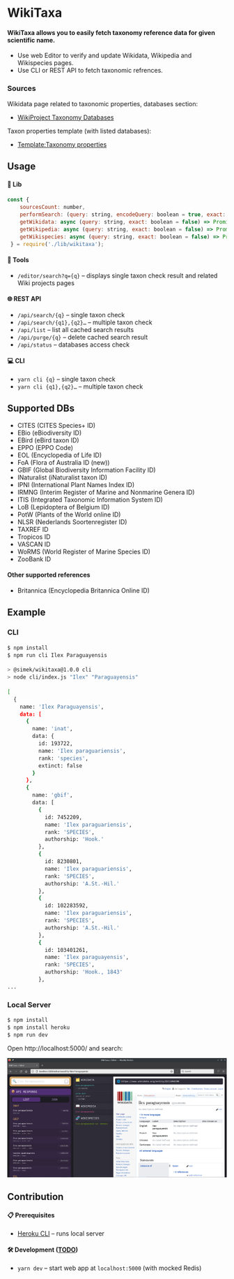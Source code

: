 # WikiTaxa

#### WikiTaxa allows you to easily fetch taxonomy reference data for given scientific name.
* Use web Editor to verify and update Wikidata, Wikipedia and Wikispecies pages.
* Use CLI or REST API to fetch taxonomic refrences.

### Sources

Wikidata page related to taxonomic properties, databases section:
* [WikiProject Taxonomy Databases](https://www.wikidata.org/wiki/Wikidata:WikiProject_Taxonomy#Databases)

Taxon properties template (with listed databases): 
* [Template:Taxonomy properties](https://www.wikidata.org/wiki/Template:Taxonomy_properties)

## Usage

#### 🧬 Lib

```javascript
const { 
    sourcesCount: number, 
    performSearch: (query: string, encodeQuery: boolean = true, exact: boolean = false) => object, 
    getWikidata: async (query: string, exact: boolean = false) => Promise => array[object], 
    getWikipedia: async (query: string, exact: boolean = false) => Promise => array[object], 
    getWikispecies: async (query: string, exact: boolean = false) => Promise => array[object]
 } = require('./lib/wikitaxa');
```

#### 🔧 Tools

* ```/editor/search?q={q}``` – displays single taxon check result and related Wiki projects pages

#### 🌐 REST API

* ```/api/search/{q}``` – single taxon check
* ```/api/search/{q1},{q2}…``` – multiple taxon check
* ```/api/list``` – list all cached search results
* ```/api/purge/{q}``` – delete cached search result
* ```/api/status``` – databases access check

#### 💻 CLI

* ```yarn cli {q}``` – single taxon check
* ```yarn cli {q1},{q2}…``` – multiple taxon check

## Supported DBs

* CITES (CITES Species+ ID)
* EBio (eBiodiversity ID)
* EBird (eBird taxon ID)
* EPPO (EPPO Code)
* EOL (Encyclopedia of Life ID)
* FoA (Flora of Australia ID (new))
* GBIF (Global Biodiversity Information Facility ID)
* INaturalist (iNaturalist taxon ID)
* IPNI (International Plant Names Index ID)
* IRMNG (Interim Register of Marine and Nonmarine Genera ID)
* ITIS (Integrated Taxonomic Information System ID)
* LoB (Lepidoptera of Belgium ID)
* PotW (Plants of the World online ID)
* NLSR (Nederlands Soortenregister ID)
* TAXREF ID
* Tropicos ID
* VASCAN ID
* WoRMS (World Register of Marine Species ID)
* ZooBank ID

#### Other supported references

* Britannica (Encyclopedia Britannica Online ID)

## Example

### CLI

```bash
$ npm install
$ npm run cli Ilex Paraguayensis

> @simek/wikitaxa@1.0.0 cli
> node cli/index.js "Ilex" "Paraguayensis"

[
  {
    name: 'Ilex Paraguayensis',
    data: [
      {
        name: 'inat',
        data: {
          id: 193722,
          name: 'Ilex paraguariensis',
          rank: 'species',
          extinct: false
        }
      },
      {
        name: 'gbif',
        data: [
          {
            id: 7452209,
            name: 'Ilex paraguariensis',
            rank: 'SPECIES',
            authorship: 'Hook.'
          },
          {
            id: 8230801,
            name: 'Ilex paraguariensis',
            rank: 'SPECIES',
            authorship: 'A.St.-Hil.'
          },
          {
            id: 102283592,
            name: 'Ilex paraguariensis',
            rank: 'SPECIES',
            authorship: 'A.St.-Hil.'
          },
          {
            id: 103401261,
            name: 'Ilex paraguayensis',
            rank: 'SPECIES',
            authorship: 'Hook., 1843'
          },
...
```

### Local Server

```bash
$ npm install
$ npm install heroku
$ npm run dev
```

Open http://localhost:5000/ and search:

![Screenshot of Firefox showing the search results for Ilex Paraguayensis](screenshot.png)


## Contribution

#### 📋 Prerequisites

* [Heroku CLI](https://devcenter.heroku.com/articles/heroku-cli#download-and-install) – runs local server

#### 🛠 Development ([TODO](TODO.md))

* ```yarn dev``` – start web app at `localhost:5000` (with mocked Redis)

